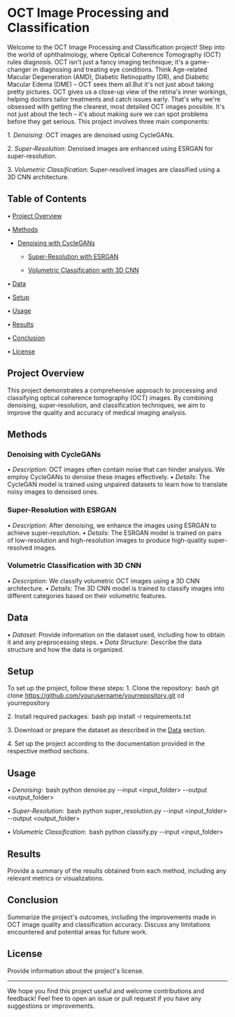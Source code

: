 # OCT Image Processing and Classification

Welcome to the OCT Image Processing and Classification project!
Step into the world of ophthalmology, where Optical Coherence Tomography (OCT) rules diagnosis. OCT isn't just a fancy imaging technique; it's a game-changer in diagnosing and treating eye conditions. Think Age-related Macular Degeneration (AMD), Diabetic Retinopathy (DR), and Diabetic Macular Edema (DME) – OCT sees them all.But it's not just about taking pretty pictures. OCT gives us a close-up view of the retina's inner workings, helping doctors tailor treatments and catch issues early. That's why we're obsessed with getting the clearest, most detailed OCT images possible. It's not just about the tech – it's about making sure we can spot problems before they get serious.
This project involves three main components:

1.⁠ ⁠*Denoising*: OCT images are denoised using CycleGANs.

2.⁠ ⁠*Super-Resolution*: Denoised images are enhanced using ESRGAN for super-resolution.

3.⁠ ⁠*Volumetric Classification*: Super-resolved images are classified using a 3D CNN architecture.

## Table of Contents
•⁠  ⁠[Project Overview](#project-overview)

•⁠  ⁠[Methods](#methods)

  - [Denoising with CycleGANs](#denoising-with-cyclegans)
    
    - [Super-Resolution with ESRGAN](#super-resolution-with-esrgan)
    
    - [Volumetric Classification with 3D CNN](#volumetric-classification-with-3d-cnn)
    
•⁠  ⁠[Data](#data)

•⁠  ⁠[Setup](#setup)

•⁠  ⁠[Usage](#usage)

•⁠  ⁠[Results](#results)

•⁠  ⁠[Conclusion](#conclusion)

•⁠  ⁠[License](#license)

## Project Overview

This project demonstrates a comprehensive approach to processing and classifying optical coherence tomography (OCT) images. By combining denoising, super-resolution, and classification techniques, we aim to improve the quality and accuracy of medical imaging analysis.

## Methods

### Denoising with CycleGANs
•⁠  ⁠*Description*: OCT images often contain noise that can hinder analysis. We employ CycleGANs to denoise these images effectively.
•⁠  ⁠*Details*: The CycleGAN model is trained using unpaired datasets to learn how to translate noisy images to denoised ones.

### Super-Resolution with ESRGAN
•⁠  ⁠*Description*: After denoising, we enhance the images using ESRGAN to achieve super-resolution.
•⁠  ⁠*Details*: The ESRGAN model is trained on pairs of low-resolution and high-resolution images to produce high-quality super-resolved images.

### Volumetric Classification with 3D CNN
•⁠  ⁠*Description*: We classify volumetric OCT images using a 3D CNN architecture.
•⁠  ⁠*Details*: The 3D CNN model is trained to classify images into different categories based on their volumetric features.

## Data

•⁠  ⁠*Dataset*: Provide information on the dataset used, including how to obtain it and any preprocessing steps.
•⁠  ⁠*Data Structure*: Describe the data structure and how the data is organized.

## Setup

To set up the project, follow these steps:
1.⁠ ⁠Clone the repository:
    ⁠ bash
    git clone https://github.com/yourusername/yourrepository.git
    cd yourrepository
     ⁠

2.⁠ ⁠Install required packages:
    ⁠ bash
    pip install -r requirements.txt
     ⁠

3.⁠ ⁠Download or prepare the dataset as described in the [Data](#data) section.

4.⁠ ⁠Set up the project according to the documentation provided in the respective method sections.

## Usage

•⁠  ⁠*Denoising*:
    ⁠ bash
    python denoise.py --input <input_folder> --output <output_folder>
     ⁠

•⁠  ⁠*Super-Resolution*:
    ⁠ bash
    python super_resolution.py --input <input_folder> --output <output_folder>
     ⁠

•⁠  ⁠*Volumetric Classification*:
    ⁠ bash
    python classify.py --input <input_folder>
     ⁠

## Results

Provide a summary of the results obtained from each method, including any relevant metrics or visualizations.

## Conclusion

Summarize the project's outcomes, including the improvements made in OCT image quality and classification accuracy. Discuss any limitations encountered and potential areas for future work.

## License

Provide information about the project's license.

---

We hope you find this project useful and welcome contributions and feedback! Feel free to open an issue or pull request if you have any suggestions or improvements.
